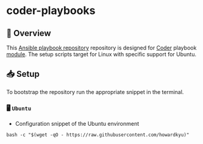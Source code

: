 # coder-playbooks

## 🗿 Overview

This [Ansible playbook repository](https://github.com/howardkyu/coder-playbooks) repository is designed for [Coder](https://coder.com) playbook [module](https://registry.coder.com/modules). The setup scripts target for Linux with specific support for Ubuntu.

## 📥 Setup

To bootstrap the repository run the appropriate snippet in the terminal.

### 🖥️ `Ubuntu`
- Configuration snippet of the Ubuntu environment

```console
bash -c "$(wget -qO - https://raw.githubusercontent.com/howardkyu)"
```
